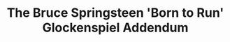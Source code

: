 ---
ee_id_thing: '5'
site: '1'
type: '2'
inv_num: 2006-008
url: 2006-008-the-bruce-springsteen-born-to-run-glockenspiel-addendum
title: The Bruce Springsteen 'Born to Run' Glockenspiel Addendum
year: '2009'
display_year: '2006'
medium: Performance for solo glockenspiel and optional electronics
dims: ''
pitch: "​Live performances of The Bruce Springsteen Glockenspiel Addendum."
ps: 'Above: performance of the complete 43 minute The Bruce Springsteen Born to Run
  Glockenspiel Addendum @ Light Industry in Brooklyn'
live_url: ''
related: ''
youtube: https://www.youtube.com/playlist?list=PLIVciZ6unaZT0iTIRgMD397O33Mgueva5
related_code: ''
imgs: glockenspiel-2006-008-light-industry-performance-view-1-database-DC.jpg
subheading: "(Performance)"
download: ''
add_credit: ''
commission: ''
layout: things-i-made
---